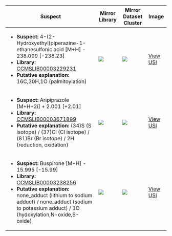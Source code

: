 | Suspect | Mirror Library | Mirror Dataset Cluster | Image |
| --- | --- | --- | --- |
| <ul><li><b>Suspect:</b> 4-(2-Hydroxyethyl)piperazine-1-ethanesulfonic acid [M+H] - 238.099 [-238.23]</li><li><b>Library:</b> [CCMSLIB00003229231](https://gnps.ucsd.edu/ProteoSAFe/gnpslibraryspectrum.jsp?SpectrumID=CCMSLIB00003229231)</li><li><b>Putative explanation:</b> 16C,30H,1O (palmitoylation)</li></ul> | ![](https://metabolomics-usi.ucsd.edu/svg/mirror?usi1=mzspec:MSV000082661:Standards2_FragPos.mzML:scan:7065&usi2=mzspec:GNPSLIBRARY:CCMSLIB00003229231&mz_min=50&mz_max=500) | ![](https://metabolomics-usi.ucsd.edu/svg/mirror?usi1=mzspec:MSV000082661:Standards2_FragPos.mzML:scan:7065&usi2=mzspec:MSV000084314:MSV000082661.mgf:scan:631&mz_min=50&mz_max=500) | [View USI](https://metabolomics-usi.ucsd.edu/svg/?usi=mzspec:MSV000082661:Standards2_FragPos.mzML:scan:7065&mz_min=50&mz_max=500)| 
| <ul><li><b>Suspect:</b> Aripiprazole [M+H+2i] +   2.001 [+2.01]</li><li><b>Library:</b> [CCMSLIB00003671899](https://gnps.ucsd.edu/ProteoSAFe/gnpslibraryspectrum.jsp?SpectrumID=CCMSLIB00003671899)</li><li><b>Putative explanation:</b> (34)S (S isotope) / (37)Cl (Cl isotope) / (81)Br (Br isotope) / 2H (reduction, oxidation)</li></ul> | ![](https://metabolomics-usi.ucsd.edu/svg/mirror?usi1=mzspec:MSV000082742:S00017726_Positive_01.mzXML:scan:253&usi2=mzspec:GNPSLIBRARY:CCMSLIB00003671899&mz_min=50&mz_max=500) | ![](https://metabolomics-usi.ucsd.edu/svg/mirror?usi1=mzspec:MSV000082742:S00017726_Positive_01.mzXML:scan:253&usi2=mzspec:MSV000084314:MSV000082742.mgf:scan:1800&mz_min=50&mz_max=500) | [View USI](https://metabolomics-usi.ucsd.edu/svg/?usi=mzspec:MSV000082742:S00017726_Positive_01.mzXML:scan:253&mz_min=50&mz_max=500)| 
| <ul><li><b>Suspect:</b> Buspirone [M+H] -  15.995 [-15.99]</li><li><b>Library:</b> [CCMSLIB00003238256](https://gnps.ucsd.edu/ProteoSAFe/gnpslibraryspectrum.jsp?SpectrumID=CCMSLIB00003238256)</li><li><b>Putative explanation:</b> none_adduct (lithium to sodium adduct) / none_adduct (sodium to potassium adduct) / 1O (hydoxylation,N-oxide,S-oxide)</li></ul> | ![](https://metabolomics-usi.ucsd.edu/svg/mirror?usi1=mzspec:MSV000083664:BS91_RA3_01_42367.mzML:scan:749&usi2=mzspec:GNPSLIBRARY:CCMSLIB00003238256&mz_min=50&mz_max=500) | ![](https://metabolomics-usi.ucsd.edu/svg/mirror?usi1=mzspec:MSV000083664:BS91_RA3_01_42367.mzML:scan:749&usi2=mzspec:MSV000084314:MSV000083664.mgf:scan:12464&mz_min=50&mz_max=500) | [View USI](https://metabolomics-usi.ucsd.edu/svg/?usi=mzspec:MSV000083664:BS91_RA3_01_42367.mzML:scan:749&mz_min=50&mz_max=500)| 